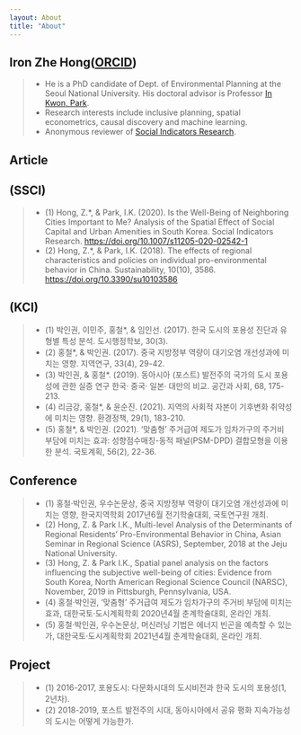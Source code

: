 ```yaml
---
layout: About
title: "About"
---
```

## Iron Zhe Hong([ORCID](https://orcid.org/0000-0003-4288-3086))
>- He is a PhD candidate of Dept. of Environmental Planning at the Seoul National University. His doctoral advisor is Professor [In Kwon, Park](https://gses.snu.ac.kr/ko/professor/41).
>- Research interests include inclusive planning, spatial econometrics, causal discovery and machine learning.
>- Anonymous reviewer of [Social Indicators Research](https://www.springer.com/journal/11205).


## Article
## (SSCI)
>- (1) Hong, Z.*, & Park, I.K. (2020). Is the Well-Being of Neighboring Cities Important to Me? Analysis of the Spatial Effect of Social Capital and Urban Amenities in South Korea. Social Indicators Research. https://doi.org/10.1007/s11205-020-02542-1
>- (2) Hong, Z.*, & Park, I.K. (2018). The effects of regional characteristics and policies on individual pro-environmental behavior in China. Sustainability, 10(10), 3586. https://doi.org/10.3390/su10103586

## (KCI)
>- (1) 박인권, 이민주, 홍철*, & 임인선. (2017). 한국 도시의 포용성 진단과 유형별 특성 분석. 도시행정학보, 30(3).
>- (2) 홍철*, & 박인권. (2017). 중국 지방정부 역량이 대기오염 개선성과에 미치는 영향. 지역연구, 33(4), 29-42.
>- (3) 박인권, & 홍철*. (2019). 동아시아 (포스트) 발전주의 국가의 도시 포용성에 관한 실증 연구 한국· 중국· 일본· 대만의 비교. 공간과 사회, 68, 175-213.
>- (4) 리금강, 홍철*, & 윤순진. (2021). 지역의 사회적 자본이 기후변화 취약성에 미치는 영향. 환경정책, 29(1), 183-210.
>- (5) 홍철*, & 박인권. (2021). ‘맞춤형’ 주거급여 제도가 임차가구의 주거비 부담에 미치는 효과: 성향점수매칭-동적 패널(PSM-DPD) 결합모형을 이용한 분석. 국토계획, 56(2), 22-36.



## Conference
>- (1) 홍철·박인권, 우수논문상, 중국 지방정부 역량이 대기오염 개선성과에 미치는 영향, 한국지역학회 2017년6월 전기학술대회, 국토연구원 개최.
>- (2) Hong, Z. & Park I.K., Multi-level Analysis of the Determinants of Regional Residents’ Pro-Environmental Behavior in China, Asian Seminar in Regional Science (ASRS), September, 2018 at the Jeju National University.
>- (3) Hong, Z. & Park I.K., Spatial panel analysis on the factors influencing the subjective well-being of cities: Evidence from South Korea, North American Regional Science Council (NARSC), November, 2019 in Pittsburgh, Pennsylvania, USA.
>- (4) 홍철·박인권, ‘맞춤형’ 주거급여 제도가 임차가구의 주거비 부담에 미치는 효과, 대한국토·도시계획학회 2020년4월 춘계학술대회, 온라인 개최.
>- (5) 홍철·박인권, 우수논문상, 머신러닝 기법은 에너지 빈곤을 예측할 수 있는가, 대한국토·도시계획학회 2021년4월 춘계학술대회, 온라인 개최.

## Project
>- (1) 2016-2017, 포용도시: 다문화시대의 도시비전과 한국 도시의 포용성(1, 2년차).
>- (2) 2018-2019, 포스트 발전주의 시대, 동아시아에서 공유 평화 지속가능성의 도시는 어떻게 가능한가.

